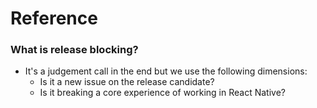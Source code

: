 # Reference

### What is release blocking?

- It's a judgement call in the end but we use the following dimensions:
  - Is it a new issue on the release candidate?
  - Is it breaking a core experience of working in React Native?
